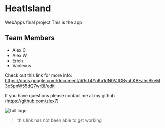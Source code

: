 # HeatIsland
WebApps final project
This is the app


## Team Members
* Alex C
* Alex W
* Erich
* Vanlexus

Check out this link for more info: https://docs.google.com/document/d/1sT4YnKq1dN0VJGByuhKBEJhsBkeM3o5pnW55dQ7wrBI/edit

If you have questions please contact me at my github (https://github.com/zlex7)

![full logo]()
>this link has not been able to get working
